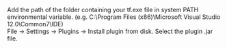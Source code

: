 Add the path of the folder containing your tf.exe file in system PATH environmental variable. (e.g. C:\Program Files (x86)\Microsoft Visual Studio 12.0\Common7\IDE)
<br>
File -> Settings -> Plugins -> Install plugin from disk. Select the plugin .jar file.
